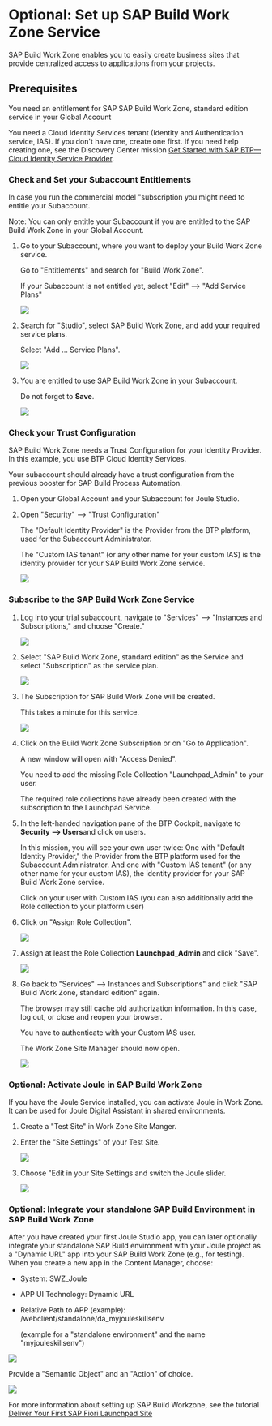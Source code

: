 # Optional: Set up SAP Build Work Zone Service

SAP Build Work Zone enables you to easily create business sites that provide centralized access to applications from your projects.

## Prerequisites

You need an entitlement for SAP SAP Build Work Zone, standard edition service in your Global Account

You need a Cloud Identity Services tenant (Identity and Authentication service, IAS). If you don't have one, create one first. If you need help creating one, see the Discovery Center mission [Get Started with SAP BTP—Cloud Identity Service Provider](https://discovery-center.cloud.sap/missiondetail/4325/4605/).

   


### Check and Set your Subaccount Entitlements

In case you run the commercial model "subscription you might need to entitle your Subaccount.

Note: You can only entitle your Subaccount if you are entitled to the SAP Build Work Zone in your Global Account.

1. Go to your Subaccount, where you want to deploy your Build Work Zone service.

    Go to "Entitlements" and search for "Build Work Zone".

    If your Subaccount is not entitled yet, select "Edit" --> "Add Service Plans"

    ![](images/2_setup_workzone_01_add.png)

2. Search for "Studio", select SAP Build Work Zone, and add your required service plans.

    Select "Add ... Service Plans".

    ![](images/2_setup_workzone_02_plans.png)

3. You are entitled to use SAP Build Work Zone in your Subaccount.

    Do not forget to **Save**.

    ![](images/2_setup_workzone_03_result.png)

### Check your Trust Configuration

SAP Build Work Zone needs a Trust Configuration for your Identity Provider. In this example, you use BTP Cloud Identity Services.

Your subaccount should already have a trust configuration from the previous booster for SAP Build Process Automation.

1. Open your Global Account and your Subaccount for Joule Studio.

2. Open "Security" --> "Trust Configuration"

    The "Default Identity Provider" is the Provider from the BTP platform, used for the Subaccount Administrator.

    The "Custom IAS tenant" (or any other name for your custom IAS) is the identity provider for your SAP Build Work Zone service.

    ![](images/processa_booster_09_trust.png)



### Subscribe to the SAP Build Work Zone Service



1. Log into your trial subaccount, navigate to "Services" --> "Instances and Subscriptions," and choose "Create."

    ![](images/2_setup_workzone_10_create.png)

2. Select "SAP Build Work Zone, standard edition" as the Service and select "Subscription" as the service plan.

    ![](images/2_setup_workzone_11_create.png)

3. The Subscription for SAP Build Work Zone will be created.

    This takes a minute for this service.

    ![](images/2_setup_workzone_12_create.png)

4. Click on the Build Work Zone Subscription or on "Go to Application". 

    A new window will open with "Access Denied". 
    
    You need to add the missing Role Collection "Launchpad_Admin" to your user. 

    The required role collections have already been created with the subscription to the Launchpad Service.

5. In the left-handed navigation pane of the BTP Cockpit, navigate to **Security --> Users**and click on users.

    In this mission, you will see your own user twice:
    One with "Default Identity Provider," the Provider from the BTP platform used for the Subaccount Administrator.
    And one with "Custom IAS tenant" (or any other name for your custom IAS), the identity provider for your SAP Build Work Zone service.

    Click on your user with Custom IAS (you can also additionally add the Role collection to your platform user)

7. Click on "Assign Role Collection".

    ![](images/2_setup_workzone_13_rolec.png)

8. Assign at least the Role Collection **Launchpad_Admin** and click "Save".

    ![](images/2_setup_workzone_14_assign.png)

9. Go back to "Services" --> Instances and Subscriptions" and click "SAP Build Work Zone, standard edition" again. 

    The browser may still cache old authorization information. In this case, log out, or close and reopen your browser.

    You have to authenticate with your Custom IAS user.

    The Work Zone Site Manager should now open. 

    ![](images/2_setup_workzone_15_site.png)


### Optional: Activate Joule in SAP Build Work Zone 

If you have the Joule Service installed, you can activate Joule in Work Zone.
It can be used for Joule Digital Assistant in shared environments.

1. Create a "Test Site" in Work Zone Site Manger.

2. Enter the "Site Settings" of your Test Site. 

    ![](images/2_setup_workzone_20_sitesettings.png)

3. Choose "Edit in your Site Settings and switch the Joule slider.

    ![](images/2_setup_workzone_21_joulesettings.png)




### Optional: Integrate your standalone SAP Build Environment in SAP Build Work Zone

After you have created your first Joule Studio app, you can later optionally integrate your standalone SAP Build environment with your Joule project as a "Dynamic URL" app into your SAP Build Work Zone (e.g., for testing). When you create a new app in the Content Manager, choose:

- System: SWZ_Joule
- APP UI Technology: Dynamic URL
- Relative Path to APP (example): /webclient/standalone/da_myjouleskillsenv

  (example for a "standalone environment" and the name "myjouleskillsenv")

![](images/2_setup_workzone_16_appintegration.png)
  
Provide a "Semantic Object" and an "Action" of choice.

![](images/2_setup_workzone_17_appintegration.png)

For more information about setting up SAP Build Workzone, see the tutorial [Deliver Your First SAP Fiori Launchpad Site](https://developers.sap.com/mission.cp-starter-digitalexp-portal.html)


